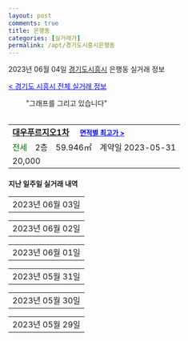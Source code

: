 ```yaml
---
layout: post
comments: true
title: 은행동
categories: [실거래가]
permalink: /apt/경기도시흥시은행동
---
```


2023년 06월 04일 <a href="/apt/경기도시흥시">경기도시흥시</a> 은행동 실거래 정보

<a style="color: blue;" href="/apt/경기도시흥시">< 경기도 시흥시 전체 실거래 정보</a>

<script type="text/javascript">
  google.charts.load('current', {'packages':['corechart']});
  google.charts.setOnLoadCallback(drawChart);

  function drawChart() {
    var data = google.visualization.arrayToDataTable([['거래일', '매매', '전월세', '전매'], ['21-01', 1, 4, 0], ['21-02', 0, 1, 0], ['21-03', 0, 2, 0], ['21-04', 3, 3, 0], ['21-05', 3, 0, 0], ['21-06', 70, 0, 0], ['21-07', 62, 0, 0], ['21-08', 45, 0, 0], ['21-09', 35, 0, 0], ['21-10', 32, 0, 0], ['21-11', 30, 0, 0], ['21-12', 11, 0, 0], ['22-01', 20, 0, 0], ['22-02', 24, 0, 0], ['22-03', 19, 0, 0], ['22-04', 43, 0, 0], ['22-05', 31, 1, 0], ['22-06', 26, 73, 0], ['22-07', 17, 60, 0], ['22-08', 32, 74, 0], ['22-09', 19, 88, 0], ['22-10', 17, 204, 0], ['22-11', 22, 96, 0], ['22-12', 34, 268, 0], ['23-01', 54, 170, 0], ['23-02', 77, 148, 0], ['23-03', 73, 118, 0], ['23-04', 76, 103, 0], ['23-05', 41, 60, 0]]);

    var options = {
      title: '최근 1년간 유형별 거래량 추이',
      legend: { position: 'bottom' }
    };

    setTimeout(function() {
        var chart = new google.visualization.LineChart(document.getElementById('columnchart_material'));
        chart.draw(data, (options));
        document.getElementById('loading').style.display = 'none';
    }, 200);

  }
</script>


<div id="loading" style="z-index:20; display: block; margin-left: 35px">"그래프를 그리고 있습니다"</div>
<div id="columnchart_material" style="width: 95%; margin-left: -35px; display: block"></div>
<!--<div style="width: 95%; margin-left: -35px; display: block">
      <script async src="https://pagead2.googlesyndication.com/pagead/js/adsbygoogle.js?client=ca-pub-3485438051770037"
          crossorigin="anonymous"></script>
      <ins class="adsbygoogle"
          style="display:block"
          data-ad-format="fluid"
          data-ad-layout-key="-fb+5w+4e-db+86"
          data-ad-client="ca-pub-3485438051770037"
          data-ad-slot="1827090281"></ins>
      <script>
          (adsbygoogle = window.adsbygoogle || []).push({});
      </script>
</div>-->
<br>
<table>
  <tr>
    <td colspan="4" style="font-weight: bold;"><a href="/apt/경기도시흥시은행동대우푸르지오1차">대우푸르지오1차</a> &nbsp;&nbsp;&nbsp; <a style="color: blue; font-size: smaller;" href="/apt/경기도시흥시은행동대우푸르지오1차">면적별 최고가 ></a></td>
  </tr>
    
  <tr>
    <td><a style="color: darkgreen">전세</a></td>
    <td>2층</td>
    <td>59.946㎡</td>
    <td>계약일 2023-05-31</td>
  </tr>
  <tr>
    <td colspan="4">20,000</td>
  </tr>
    
</table>
    
<div style="margin-top: 20px; margin-bottom: 13px"><b>지난 일주일 실거래 내역</b></div>

  <table style="width: 100%; margin-bottom: 1px">
      <tr class="header">
        <td>2023년 06월 03일</td>
      </tr>
      <tr class="child" style="display: none">
        <td>
            
        <table>
          <tr>
            <td colspan="4" style="font-weight: bold;"><a href="https://search.naver.com/search.naver?query=산호">산호</a> &nbsp;&nbsp;&nbsp; <a style="color: blue; font-size: smaller;" href="/apt/경기도시흥시은행동산호">면적별 최고가 ></a></td>            
          </tr>

          <tr>
            <td><a style="color: darkgoldenrod">월세</a></td>
            <td>1층</td>
            <td>51.02㎡</td>
            <td>계약일 2023-05-22</td>
          </tr>
          <tr>
            <td colspan="4"><a style="color: red;">신고가 </a>55 (1,000)<br>기존최고가 50 (1,000)</td>
          </tr>
    
        </table>
        <table style="margin-top: 5px">
          <tr>
            <td colspan="4" style="font-weight: bold;"><a href="https://search.naver.com/search.naver?query=시흥은계우미린더퍼스트">시흥은계우미린더퍼스트</a> &nbsp;&nbsp;&nbsp; <a style="color: blue; font-size: smaller;" href="/apt/경기도시흥시은행동시흥은계우미린더퍼스트">면적별 최고가 ></a></td>            
          </tr>
    
          <tr>
            <td><a style="color: darkgreen">전세</a></td>
            <td>4층</td>
            <td>101.7298㎡</td>
            <td>계약일 2023-05-17</td>
          </tr>
          <tr>
            <td colspan="4">48,000</td>
          </tr>
    
        </table>
        <table style="margin-top: 5px">
          <tr>
            <td colspan="4" style="font-weight: bold;"><a href="https://search.naver.com/search.naver?query=우남">우남</a> &nbsp;&nbsp;&nbsp; <a style="color: blue; font-size: smaller;" href="/apt/경기도시흥시은행동우남">면적별 최고가 ></a></td>            
          </tr>
    
          <tr>
            <td><a style="color: darkgreen">전세</a></td>
            <td>3층</td>
            <td>84.7246㎡</td>
            <td>계약일 2023-05-27</td>
          </tr>
          <tr>
            <td colspan="4">25,000</td>
          </tr>
    
        </table>
        <table style="margin-top: 5px">
          <tr>
            <td colspan="4" style="font-weight: bold;"><a href="https://search.naver.com/search.naver?query=은계센트럴타운">은계센트럴타운</a> &nbsp;&nbsp;&nbsp; <a style="color: blue; font-size: smaller;" href="/apt/경기도시흥시은행동은계센트럴타운">면적별 최고가 ></a></td>            
          </tr>
    
          <tr>
            <td><a style="color: darkgreen">전세</a></td>
            <td>13층</td>
            <td>84.88㎡</td>
            <td>계약일 2023-05-31</td>
          </tr>
          <tr>
            <td colspan="4">23,000</td>
          </tr>
    
        </table>
    
        </td>
      </tr>
  </table>
    
  <table style="width: 100%; margin-bottom: 1px">
      <tr class="header">
        <td>2023년 06월 02일</td>
      </tr>
      <tr class="child" style="display: none">
        <td>
            
        <table>
          <tr>
            <td colspan="4" style="font-weight: bold;"><a href="https://search.naver.com/search.naver?query=시흥은계한양수자인더클래스">시흥은계한양수자인더클래스</a> &nbsp;&nbsp;&nbsp; <a style="color: blue; font-size: smaller;" href="/apt/경기도시흥시은행동시흥은계한양수자인더클래스">면적별 최고가 ></a></td>            
          </tr>

          <tr>
            <td><a style="color: blue">매매</a></td>
            <td>27층</td>
            <td>84.6698㎡</td>
            <td>계약일 2023-05-09</td>
          </tr>
          <tr>
            <td colspan="4">58,500 (중개거래)</td>
          </tr>
    
        </table>
        <table style="margin-top: 5px">
          <tr>
            <td colspan="4" style="font-weight: bold;"><a href="https://search.naver.com/search.naver?query=은계센트럴타운">은계센트럴타운</a> &nbsp;&nbsp;&nbsp; <a style="color: blue; font-size: smaller;" href="/apt/경기도시흥시은행동은계센트럴타운">면적별 최고가 ></a></td>            
          </tr>
    
          <tr>
            <td><a style="color: blue">매매</a></td>
            <td>7층</td>
            <td>84.88㎡</td>
            <td>계약일 2023-05-10</td>
          </tr>
          <tr>
            <td colspan="4">52,000 (중개거래)</td>
          </tr>
    
        </table>
        <table style="margin-top: 5px">
          <tr>
            <td colspan="4" style="font-weight: bold;"><a href="https://search.naver.com/search.naver?query=은계파크자이">은계파크자이</a> &nbsp;&nbsp;&nbsp; <a style="color: blue; font-size: smaller;" href="/apt/경기도시흥시은행동은계파크자이">면적별 최고가 ></a></td>            
          </tr>
    
          <tr>
            <td><a style="color: blue">매매</a></td>
            <td>14층</td>
            <td>51.94㎡</td>
            <td>계약일 2023-05-13</td>
          </tr>
          <tr>
            <td colspan="4">44,000 (중개거래)</td>
          </tr>
    
        </table>
        <table style="margin-top: 5px">
          <tr>
            <td colspan="4" style="font-weight: bold;"><a href="https://search.naver.com/search.naver?query=네이처포레">네이처포레</a> &nbsp;&nbsp;&nbsp; <a style="color: blue; font-size: smaller;" href="/apt/경기도시흥시은행동네이처포레">면적별 최고가 ></a></td>            
          </tr>
    
          <tr>
            <td><a style="color: darkgoldenrod">월세</a></td>
            <td>28층</td>
            <td>74.85㎡</td>
            <td>계약일 2023-05-31</td>
          </tr>
          <tr>
            <td colspan="4">68 (1,665)</td>
          </tr>
    
        </table>
        <table style="margin-top: 5px">
          <tr>
            <td colspan="4" style="font-weight: bold;"><a href="https://search.naver.com/search.naver?query=우남">우남</a> &nbsp;&nbsp;&nbsp; <a style="color: blue; font-size: smaller;" href="/apt/경기도시흥시은행동우남">면적별 최고가 ></a></td>            
          </tr>
    
          <tr>
            <td><a style="color: darkgoldenrod">월세</a></td>
            <td>8층</td>
            <td>84.7246㎡</td>
            <td>계약일 2023-05-31</td>
          </tr>
          <tr>
            <td colspan="4"><a style="color: red;">신고가 </a>80 (10,000)<br>기존최고가 80 (7,000)</td>
          </tr>
    
        </table>
        <table style="margin-top: 5px">
          <tr>
            <td colspan="4" style="font-weight: bold;"><a href="https://search.naver.com/search.naver?query=은계센트럴타운">은계센트럴타운</a> &nbsp;&nbsp;&nbsp; <a style="color: blue; font-size: smaller;" href="/apt/경기도시흥시은행동은계센트럴타운">면적별 최고가 ></a></td>            
          </tr>
    
          <tr>
            <td><a style="color: darkgoldenrod">월세</a></td>
            <td>1층</td>
            <td>84.88㎡</td>
            <td>계약일 2023-05-31</td>
          </tr>
          <tr>
            <td colspan="4">100 (12,000)</td>
          </tr>
    
          <tr>
            <td><a style="color: darkgreen">전세</a></td>
            <td>10층</td>
            <td>84.88㎡</td>
            <td>계약일 2023-06-01</td>
          </tr>
          <tr>
            <td colspan="4">40,000</td>
          </tr>
    
        </table>
    
        </td>
      </tr>
  </table>
    
  <table style="width: 100%; margin-bottom: 1px">
      <tr class="header">
        <td>2023년 06월 01일</td>
      </tr>
      <tr class="child" style="display: none">
        <td>
            
        <table>
          <tr>
            <td colspan="4" style="font-weight: bold;"><a href="https://search.naver.com/search.naver?query=대우2차">대우2차</a> &nbsp;&nbsp;&nbsp; <a style="color: blue; font-size: smaller;" href="/apt/경기도시흥시은행동대우2차">면적별 최고가 ></a></td>            
          </tr>

          <tr>
            <td><a style="color: darkgoldenrod">월세</a></td>
            <td>5층</td>
            <td>50.884㎡</td>
            <td>계약일 2023-05-20</td>
          </tr>
          <tr>
            <td colspan="4">55 (2,000)</td>
          </tr>
    
        </table>
        <table style="margin-top: 5px">
          <tr>
            <td colspan="4" style="font-weight: bold;"><a href="https://search.naver.com/search.naver?query=은계브리즈힐">은계브리즈힐</a> &nbsp;&nbsp;&nbsp; <a style="color: blue; font-size: smaller;" href="/apt/경기도시흥시은행동은계브리즈힐">면적별 최고가 ></a></td>            
          </tr>
    
          <tr>
            <td><a style="color: darkgreen">전세</a></td>
            <td>10층</td>
            <td>74.91㎡</td>
            <td>계약일 2023-05-13</td>
          </tr>
          <tr>
            <td colspan="4">34,800</td>
          </tr>
    
        </table>
        <table style="margin-top: 5px">
          <tr>
            <td colspan="4" style="font-weight: bold;"><a href="https://search.naver.com/search.naver?query=진주">진주</a> &nbsp;&nbsp;&nbsp; <a style="color: blue; font-size: smaller;" href="/apt/경기도시흥시은행동진주">면적별 최고가 ></a></td>            
          </tr>
    
          <tr>
            <td><a style="color: darkgreen">전세</a></td>
            <td>3층</td>
            <td>43.9425㎡</td>
            <td>계약일 2023-05-31</td>
          </tr>
          <tr>
            <td colspan="4">8,000</td>
          </tr>
    
        </table>
    
        </td>
      </tr>
  </table>
    
  <table style="width: 100%; margin-bottom: 1px">
      <tr class="header">
        <td>2023년 05월 31일</td>
      </tr>
      <tr class="child" style="display: none">
        <td>
            
        <table>
          <tr>
            <td colspan="4" style="font-weight: bold;"><a href="https://search.naver.com/search.naver?query=대우푸르지오4차">대우푸르지오4차</a> &nbsp;&nbsp;&nbsp; <a style="color: blue; font-size: smaller;" href="/apt/경기도시흥시은행동대우푸르지오4차">면적별 최고가 ></a></td>            
          </tr>

          <tr>
            <td><a style="color: blue">매매</a></td>
            <td>7층</td>
            <td>84.7561㎡</td>
            <td>계약일 2023-05-24</td>
          </tr>
          <tr>
            <td colspan="4">45,500 (중개거래)</td>
          </tr>
    
        </table>
        <table style="margin-top: 5px">
          <tr>
            <td colspan="4" style="font-weight: bold;"><a href="https://search.naver.com/search.naver?query=벽산3차">벽산3차</a> &nbsp;&nbsp;&nbsp; <a style="color: blue; font-size: smaller;" href="/apt/경기도시흥시은행동벽산3차">면적별 최고가 ></a></td>            
          </tr>
    
          <tr>
            <td><a style="color: blue">매매</a></td>
            <td>20층</td>
            <td>84.99㎡</td>
            <td>계약일 2023-05-11</td>
          </tr>
          <tr>
            <td colspan="4">38,000 (중개거래)</td>
          </tr>
    
          <tr>
            <td><a style="color: blue">매매</a></td>
            <td>13층</td>
            <td>59.95㎡</td>
            <td>계약일 2023-05-13</td>
          </tr>
          <tr>
            <td colspan="4">28,500 (중개거래)</td>
          </tr>
    
        </table>
        <table style="margin-top: 5px">
          <tr>
            <td colspan="4" style="font-weight: bold;"><a href="https://search.naver.com/search.naver?query=시흥은계한양수자인더클래스">시흥은계한양수자인더클래스</a> &nbsp;&nbsp;&nbsp; <a style="color: blue; font-size: smaller;" href="/apt/경기도시흥시은행동시흥은계한양수자인더클래스">면적별 최고가 ></a></td>            
          </tr>
    
          <tr>
            <td><a style="color: blue">매매</a></td>
            <td>16층</td>
            <td>84.6698㎡</td>
            <td>계약일 2023-05-19</td>
          </tr>
          <tr>
            <td colspan="4">59,000 (중개거래)</td>
          </tr>
    
        </table>
        <table style="margin-top: 5px">
          <tr>
            <td colspan="4" style="font-weight: bold;"><a href="https://search.naver.com/search.naver?query=은계센트럴타운">은계센트럴타운</a> &nbsp;&nbsp;&nbsp; <a style="color: blue; font-size: smaller;" href="/apt/경기도시흥시은행동은계센트럴타운">면적별 최고가 ></a></td>            
          </tr>
    
          <tr>
            <td><a style="color: blue">매매</a></td>
            <td>1층</td>
            <td>84.88㎡</td>
            <td>계약일 2023-05-14</td>
          </tr>
          <tr>
            <td colspan="4">53,000 (중개거래)</td>
          </tr>
    
        </table>
        <table style="margin-top: 5px">
          <tr>
            <td colspan="4" style="font-weight: bold;"><a href="https://search.naver.com/search.naver?query=네이처포레">네이처포레</a> &nbsp;&nbsp;&nbsp; <a style="color: blue; font-size: smaller;" href="/apt/경기도시흥시은행동네이처포레">면적별 최고가 ></a></td>            
          </tr>
    
          <tr>
            <td><a style="color: darkgoldenrod">월세</a></td>
            <td>23층</td>
            <td>74.85㎡</td>
            <td>계약일 2023-05-26</td>
          </tr>
          <tr>
            <td colspan="4">68 (1,665)</td>
          </tr>
    
          <tr>
            <td><a style="color: darkgoldenrod">월세</a></td>
            <td>20층</td>
            <td>74.85㎡</td>
            <td>계약일 2023-05-30</td>
          </tr>
          <tr>
            <td colspan="4">24 (14,465)</td>
          </tr>
    
        </table>
        <table style="margin-top: 5px">
          <tr>
            <td colspan="4" style="font-weight: bold;"><a href="https://search.naver.com/search.naver?query=엘에이치아란트리">엘에이치아란트리</a> &nbsp;&nbsp;&nbsp; <a style="color: blue; font-size: smaller;" href="/apt/경기도시흥시은행동엘에이치아란트리">면적별 최고가 ></a></td>            
          </tr>
    
          <tr>
            <td><a style="color: darkgoldenrod">월세</a></td>
            <td>24층</td>
            <td>51.54㎡</td>
            <td>계약일 2023-05-26</td>
          </tr>
          <tr>
            <td colspan="4">21 (8,968)</td>
          </tr>
    
        </table>
        <table style="margin-top: 5px">
          <tr>
            <td colspan="4" style="font-weight: bold;"><a href="https://search.naver.com/search.naver?query=은계브리즈힐">은계브리즈힐</a> &nbsp;&nbsp;&nbsp; <a style="color: blue; font-size: smaller;" href="/apt/경기도시흥시은행동은계브리즈힐">면적별 최고가 ></a></td>            
          </tr>
    
          <tr>
            <td><a style="color: darkgreen">전세</a></td>
            <td>9층</td>
            <td>74.91㎡</td>
            <td>계약일 2023-05-29</td>
          </tr>
          <tr>
            <td colspan="4">35,000</td>
          </tr>
    
        </table>
        <table style="margin-top: 5px">
          <tr>
            <td colspan="4" style="font-weight: bold;"><a href="https://search.naver.com/search.naver?query=은계파크자이">은계파크자이</a> &nbsp;&nbsp;&nbsp; <a style="color: blue; font-size: smaller;" href="/apt/경기도시흥시은행동은계파크자이">면적별 최고가 ></a></td>            
          </tr>
    
          <tr>
            <td><a style="color: darkgreen">전세</a></td>
            <td>10층</td>
            <td>84.95㎡</td>
            <td>계약일 2023-04-20</td>
          </tr>
          <tr>
            <td colspan="4">38,000</td>
          </tr>
    
        </table>
    
        </td>
      </tr>
  </table>
    
  <table style="width: 100%; margin-bottom: 1px">
      <tr class="header">
        <td>2023년 05월 30일</td>
      </tr>
      <tr class="child" style="display: none">
        <td>
            
        <table>
          <tr>
            <td colspan="4" style="font-weight: bold;"><a href="https://search.naver.com/search.naver?query=시흥은계한양수자인더클래스">시흥은계한양수자인더클래스</a> &nbsp;&nbsp;&nbsp; <a style="color: blue; font-size: smaller;" href="/apt/경기도시흥시은행동시흥은계한양수자인더클래스">면적별 최고가 ></a></td>            
          </tr>

          <tr>
            <td><a style="color: blue">매매</a></td>
            <td>20층</td>
            <td>84.6698㎡</td>
            <td>계약일 2023-05-15</td>
          </tr>
          <tr>
            <td colspan="4">58,400 (중개거래)</td>
          </tr>
    
        </table>
    
        </td>
      </tr>
  </table>
    
  <table style="width: 100%; margin-bottom: 1px">
      <tr class="header">
        <td>2023년 05월 29일</td>
      </tr>
      <tr class="child" style="display: none">
        <td>
            
        <table>
          <tr>
            <td colspan="4" style="font-weight: bold;"><a href="https://search.naver.com/search.naver?query=실거래정보없음">실거래정보없음</a> &nbsp;&nbsp;&nbsp; <a style="color: blue; font-size: smaller;" href="/apt/{real_region}은행동{name_without_space}"></a></td>            
          </tr>

        </table>
    
        </td>
      </tr>
  </table>
    

